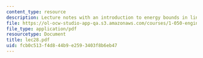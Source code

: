 ```yaml
---
content_type: resource
description: Lecture notes with an introduction to energy bounds in linear elasticity.
file: https://ol-ocw-studio-app-qa.s3.amazonaws.com/courses/1-050-engineering-mechanics-i-fall-2007/fcb0c513f4d844b9e2593403f8b6eb47_lec28.pdf
file_type: application/pdf
resourcetype: Document
title: lec28.pdf
uid: fcb0c513-f4d8-44b9-e259-3403f8b6eb47
---
```

